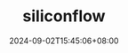 ---
title: "siliconflow"
date: 2024-09-02T15:45:06+08:00
draft: false

link: "https://cloud.siliconflow.cn/models?types=chat"
categories: ["我的收藏"]
description: siliconflow


rating: 4.5
---